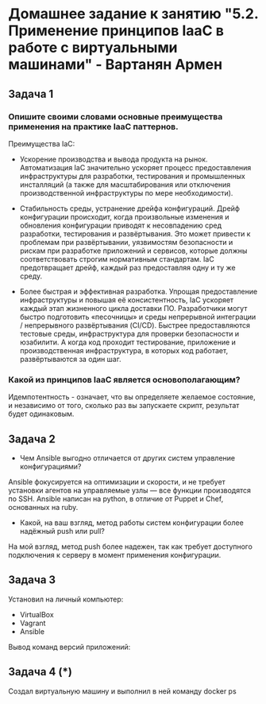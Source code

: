 # Домашнее задание к занятию "5.2. Применение принципов IaaC в работе с виртуальными машинами" - Вартанян Армен

## Задача 1
### Опишите своими словами основные преимущества применения на практике IaaC паттернов.
Преимущества IaC:

- Ускорение производства и вывода продукта на рынок. 
Автоматизация IaC значительно ускоряет процесс предоставления инфраструктуры для разработки, тестирования и промышленных инсталляций (а также для масштабирования или отключения производственной инфраструктуры по мере необходимости).

- Стабильность среды, устранение дрейфа конфигураций. 
Дрейф конфигурации происходит, когда произвольные изменения и обновления конфигурации приводят к несовпадению сред разработки, тестирования и развёртывания. Это может привести к проблемам при развёртывании, уязвимостям безопасности и рискам при разработке приложений и сервисов, которые должны соответствовать строгим нормативным стандартам. IaC предотвращает дрейф, каждый раз предоставляя одну и ту же среду.

- Более быстрая и эффективная разработка. 
Упрощая предоставление инфраструктуры и повышая её консистентность, IaC ускоряет каждый этап жизненного цикла доставки ПО. Разработчики могут быстро подготовить «песочницы» и среды непрерывной интеграции / непрерывного развёртывания (CI/CD). Быстрее предоставляются тестовые среды, инфраструктура для проверки безопасности и юзабилити. А когда код проходит тестирование, приложение и производственная инфраструктура, в которых код работает, развёртываются за один шаг.
### Какой из принципов IaaC является основополагающим?
Идемпотентность - означает, что вы определяете желаемое состояние, и независимо от того, сколько раз вы запускаете скрипт, результат будет одинаковым.
## Задача 2
- Чем Ansible выгодно отличается от других систем управление конфигурациями?

Ansible фокусируется на оптимизации и скорости, и не требует установки агентов на управляемые узлы — все функции производятся по SSH. Ansible написан на python, в отличие от Puppet и Chef, основанных на ruby.
- Какой, на ваш взгляд, метод работы систем конфигурации более надёжный push или pull?


На мой взгляд, метод push более надежен, так как требует доступного подключения к серверу в момент применения конфигурации.
## Задача 3
Установил на личный компьютер:

- VirtualBox
- Vagrant
- Ansible

Вывод команд версий приложений:

## Задача 4 (*)

Создал виртуальную машину и выполнил в ней команду
docker ps
<img src="">

